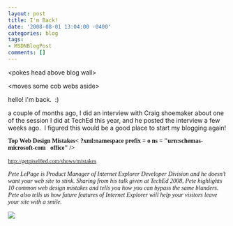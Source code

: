 ```yaml
---
layout: post
title: I'm Back!
date: '2008-08-01 13:04:00 -0400'
categories: blog
tags:
- MSDNBlogPost
comments: []
---
```


&lt;pokes head above blog wall&gt;

&lt;moves some cob webs aside&gt;

hello! i'm back.  :)

a couple of months ago, I did an interview with Craig shoemaker about one of the session I did at TechEd this year, and he posted the interview a few weeks ago.  I figured this would be a good place to start my blogging again!

**<span style="font-size: small;"> </span><span style="font-family: Calibri;">Top Web Design Mistakes&lt; ?xml:namespace prefix = o ns = "urn:schemas-microsoft-com:office:office" /&gt;</span>**

[<span style="font-family: Calibri; font-size: small;">http://getpixel8ed.com/shows/mistakes</span>](http://getpixel8ed.com/shows/mistakes)

<span style="font-family: Calibri; font-size: small;"> </span>

_<span style="font-family: Calibri;">Pete LePage is Product Manager of Internet Explorer Developer Division and he doesn’t want your web site to stink. Sharing from his talk given at TechEd 2008, Pete highlights 10 common web design mistakes and tells you how you can bypass the same blunders. Pete also tells us how future features of Internet Explorer will help your visitors leave your site with a smile.</span>_

![](http://blogs.msdn.com/aggbug.aspx?PostID=8800831)